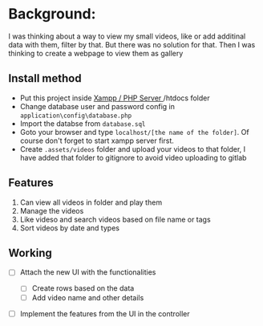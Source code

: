# Background:

I was thinking about a way to view my small videos, like or add additinal data with them, filter by that. But there was no solution for that. Then I was thinking to create a webpage to view them as gallery

## Install method

* Put this project inside [Xampp / PHP Server ](https://www.apachefriends.org/download.html)/htdocs folder
* Change database user and password config in `application\config\database.php`
* Import the databse from `database.sql`
* Goto your browser and type `localhost/[the name of the folder]`. Of course don't forget to start xampp server first.
* Create `.assets/videos` folder and upload your videos to that folder, I have added that folder to gitignore to avoid video uploading to gitlab

## Features


1. Can view all videos in folder and play them
2. Manage the videos
3. Like videso and search  videos based on  file name or tags
4. Sort videos by date and types

## Working

- [ ] Attach the new UI with the functionalities
  - [ ] Create rows based on the data
  - [ ] Add video name and other details
- [ ] Implement the features from the UI in the controller


